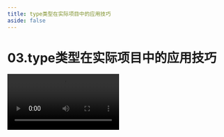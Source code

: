 ```yaml
---
title: type类型在实际项目中的应用技巧
aside: false
---
```


# 03.type类型在实际项目中的应用技巧

<video autoplay src="http://qn.chinavanes.com/interview/typescript-interview/03.type类型在实际项目中的应用技巧.mp4" controls controlsList="nodownload" width="50%"/>

